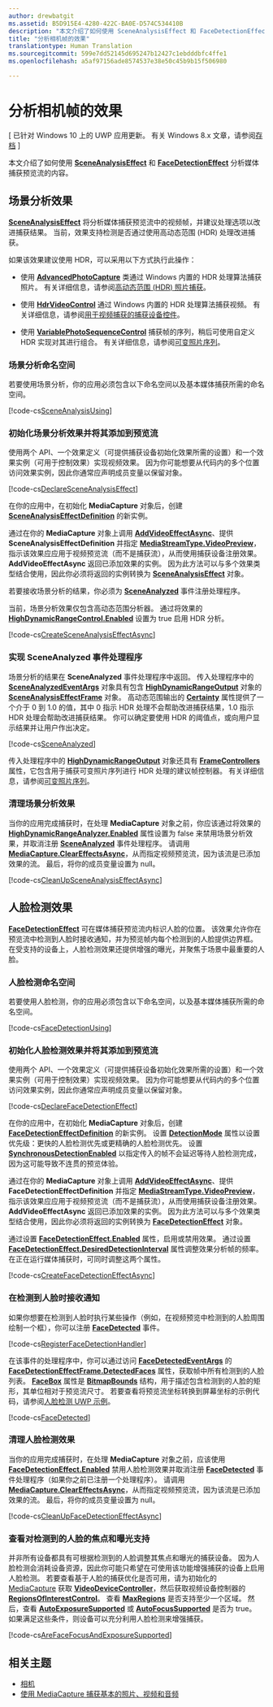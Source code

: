 ```yaml
---
author: drewbatgit
ms.assetid: B5D915E4-4280-422C-BA0E-D574C534410B
description: "本文介绍了如何使用 SceneAnalysisEffect 和 FaceDetectionEffect 分析媒体捕获预览流的内容。"
title: "分析相机帧的效果"
translationtype: Human Translation
ms.sourcegitcommit: 599e7dd52145d695247b12427c1ebdddbfc4ffe1
ms.openlocfilehash: a5af97156ade8574537e38e50c45b9b15f506980

---
```


# 分析相机帧的效果

\[ 已针对 Windows 10 上的 UWP 应用更新。 有关 Windows 8.x 文章，请参阅[存档](http://go.microsoft.com/fwlink/p/?linkid=619132) \]


本文介绍了如何使用 [**SceneAnalysisEffect**](https://msdn.microsoft.com/library/windows/apps/dn948902) 和 [**FaceDetectionEffect**](https://msdn.microsoft.com/library/windows/apps/dn948776) 分析媒体捕获预览流的内容。

## 场景分析效果

[**SceneAnalysisEffect**](https://msdn.microsoft.com/library/windows/apps/dn948902) 将分析媒体捕获预览流中的视频帧，并建议处理选项以改进捕获结果。 当前，效果支持检测是否通过使用高动态范围 (HDR) 处理改进捕获。

如果该效果建议使用 HDR，可以采用以下方式执行此操作：

-   使用 [**AdvancedPhotoCapture**](https://msdn.microsoft.com/library/windows/apps/mt181386) 类通过 Windows 内置的 HDR 处理算法捕获照片。 有关详细信息，请参阅[高动态范围 (HDR) 照片捕获](high-dynamic-range-hdr-photo-capture.md)。

-   使用 [**HdrVideoControl**](https://msdn.microsoft.com/library/windows/apps/dn926680) 通过 Windows 内置的 HDR 处理算法捕获视频。 有关详细信息，请参阅[用于视频捕获的捕获设备控件](capture-device-controls-for-video-capture.md)。

-   使用 [**VariablePhotoSequenceControl**](https://msdn.microsoft.com/library/windows/apps/dn640573) 捕获帧的序列，稍后可使用自定义 HDR 实现对其进行组合。 有关详细信息，请参阅[可变照片序列](variable-photo-sequence.md)。

### 场景分析命名空间

若要使用场景分析，你的应用必须包含以下命名空间以及基本媒体捕获所需的命名空间。

[!code-cs[SceneAnalysisUsing](./code/BasicMediaCaptureWin10/cs/MainPage.xaml.cs#SnippetSceneAnalysisUsing)]

### 初始化场景分析效果并将其添加到预览流

使用两个 API、一个效果定义（可提供捕获设备初始化效果所需的设置）和一个效果实例（可用于控制效果）实现视频效果。 因为你可能想要从代码内的多个位置访问效果实例，因此你通常应声明成员变量以保留对象。

[!code-cs[DeclareSceneAnalysisEffect](./code/BasicMediaCaptureWin10/cs/MainPage.xaml.cs#SnippetDeclareSceneAnalysisEffect)]

在你的应用中，在初始化 **MediaCapture** 对象后，创建 [**SceneAnalysisEffectDefinition**](https://msdn.microsoft.com/library/windows/apps/dn948903) 的新实例。

通过在你的 **MediaCapture** 对象上调用 [**AddVideoEffectAsync**](https://msdn.microsoft.com/library/windows/apps/dn878035)、提供 **SceneAnalysisEffectDefinition** 并指定 [**MediaStreamType.VideoPreview**](https://msdn.microsoft.com/library/windows/apps/br226640)，指示该效果应应用于视频预览流（而不是捕获流），从而使用捕获设备注册效果。 **AddVideoEffectAsync** 返回已添加效果的实例。 因为此方法可以与多个效果类型结合使用，因此你必须将返回的实例转换为 [**SceneAnalysisEffect**](https://msdn.microsoft.com/library/windows/apps/dn948902) 对象。

若要接收场景分析的结果，你必须为 [**SceneAnalyzed**](https://msdn.microsoft.com/library/windows/apps/dn948920) 事件注册处理程序。

当前，场景分析效果仅包含高动态范围分析器。 通过将效果的 [**HighDynamicRangeControl.Enabled**](https://msdn.microsoft.com/library/windows/apps/dn948827) 设置为 true 启用 HDR 分析。

[!code-cs[CreateSceneAnalysisEffectAsync](./code/BasicMediaCaptureWin10/cs/MainPage.xaml.cs#SnippetCreateSceneAnalysisEffectAsync)]

### 实现 SceneAnalyzed 事件处理程序

场景分析的结果在 **SceneAnalyzed** 事件处理程序中返回。 传入处理程序中的 [**SceneAnalyzedEventArgs**](https://msdn.microsoft.com/library/windows/apps/dn948922) 对象具有包含 [**HighDynamicRangeOutput**](https://msdn.microsoft.com/library/windows/apps/dn948830) 对象的 [**SceneAnalysisEffectFrame**](https://msdn.microsoft.com/library/windows/apps/dn948907) 对象。 高动态范围输出的 [**Certainty**](https://msdn.microsoft.com/library/windows/apps/dn948833) 属性提供了一个介于 0 到 1.0 的值，其中 0 指示 HDR 处理不会帮助改进捕获结果，1.0 指示 HDR 处理会帮助改进捕获结果。 你可以确定要使用 HDR 的阈值点，或向用户显示结果并让用户作出决定。

[!code-cs[SceneAnalyzed](./code/BasicMediaCaptureWin10/cs/MainPage.xaml.cs#SnippetSceneAnalyzed)]

传入处理程序中的 [**HighDynamicRangeOutput**](https://msdn.microsoft.com/library/windows/apps/dn948830) 对象还具有 [**FrameControllers**](https://msdn.microsoft.com/library/windows/apps/dn948834) 属性，它包含用于捕获可变照片序列进行 HDR 处理的建议帧控制器。 有关详细信息，请参阅[可变照片序列](variable-photo-sequence.md)。

### 清理场景分析效果

当你的应用完成捕获时，在处理 **MediaCapture** 对象之前，你应该通过将效果的 [**HighDynamicRangeAnalyzer.Enabled**](https://msdn.microsoft.com/library/windows/apps/dn948827) 属性设置为 false 来禁用场景分析效果，并取消注册 [**SceneAnalyzed**](https://msdn.microsoft.com/library/windows/apps/dn948920) 事件处理程序。 请调用 [**MediaCapture.ClearEffectsAsync**](https://msdn.microsoft.com/library/windows/apps/br226592)，从而指定视频预览流，因为该流是已添加效果的流。 最后，将你的成员变量设置为 null。

[!code-cs[CleanUpSceneAnalysisEffectAsync](./code/BasicMediaCaptureWin10/cs/MainPage.xaml.cs#SnippetCleanUpSceneAnalysisEffectAsync)]

## 人脸检测效果

[**FaceDetectionEffect**](https://msdn.microsoft.com/library/windows/apps/dn948776) 可在媒体捕获预览流内标识人脸的位置。 该效果允许你在预览流中检测到人脸时接收通知，并为预览帧内每个检测到的人脸提供边界框。 在受支持的设备上，人脸检测效果还提供增强的曝光，并聚焦于场景中最重要的人脸。

### 人脸检测命名空间

若要使用人脸检测，你的应用必须包含以下命名空间，以及基本媒体捕获所需的命名空间。

[!code-cs[FaceDetectionUsing](./code/BasicMediaCaptureWin10/cs/MainPage.xaml.cs#SnippetFaceDetectionUsing)]

### 初始化人脸检测效果并将其添加到预览流

使用两个 API、一个效果定义（可提供捕获设备初始化效果所需的设置）和一个效果实例（可用于控制效果）实现视频效果。 因为你可能想要从代码内的多个位置访问效果实例，因此你通常应声明成员变量以保留对象。

[!code-cs[DeclareFaceDetectionEffect](./code/BasicMediaCaptureWin10/cs/MainPage.xaml.cs#SnippetDeclareFaceDetectionEffect)]

在你的应用中，在初始化 **MediaCapture** 对象后，创建 [**FaceDetectionEffectDefinition**](https://msdn.microsoft.com/library/windows/apps/dn948778) 的新实例。 设置 [**DetectionMode**](https://msdn.microsoft.com/library/windows/apps/dn948781) 属性以设置优先级：更快的人脸检测优先或更精确的人脸检测优先。 设置 [**SynchronousDetectionEnabled**](https://msdn.microsoft.com/library/windows/apps/dn948786) 以指定传入的帧不会延迟等待人脸检测完成，因为这可能导致不连贯的预览体验。

通过在你的 **MediaCapture** 对象上调用 [**AddVideoEffectAsync**](https://msdn.microsoft.com/library/windows/apps/dn878035)、提供 **FaceDetectionEffectDefinition** 并指定 [**MediaStreamType.VideoPreview**](https://msdn.microsoft.com/library/windows/apps/br226640)，指示该效果应应用于视频预览流（而不是捕获流），从而使用捕获设备注册效果。 **AddVideoEffectAsync** 返回已添加效果的实例。 因为此方法可以与多个效果类型结合使用，因此你必须将返回的实例转换为 [**FaceDetectionEffect**](https://msdn.microsoft.com/library/windows/apps/dn948776) 对象。

通过设置 [**FaceDetectionEffect.Enabled**](https://msdn.microsoft.com/library/windows/apps/dn948818) 属性，启用或禁用效果。 通过设置 [**FaceDetectionEffect.DesiredDetectionInterval**](https://msdn.microsoft.com/library/windows/apps/dn948814) 属性调整效果分析帧的频率。 在正在运行媒体捕获时，可同时调整这两个属性。

[!code-cs[CreateFaceDetectionEffectAsync](./code/BasicMediaCaptureWin10/cs/MainPage.xaml.cs#SnippetCreateFaceDetectionEffectAsync)]

### 在检测到人脸时接收通知

如果你想要在检测到人脸时执行某些操作（例如，在视频预览中检测到的人脸周围绘制一个框），你可以注册 [**FaceDetected**](https://msdn.microsoft.com/library/windows/apps/dn948820) 事件。

[!code-cs[RegisterFaceDetectionHandler](./code/BasicMediaCaptureWin10/cs/MainPage.xaml.cs#SnippetRegisterFaceDetectionHandler)]

在该事件的处理程序中，你可以通过访问 [**FaceDetectedEventArgs**](https://msdn.microsoft.com/library/windows/apps/dn948774) 的 [**FaceDetectionEffectFrame.DetectedFaces**](https://msdn.microsoft.com/library/windows/apps/dn948792) 属性，获取帧中所有检测到的人脸列表。 [**FaceBox**](https://msdn.microsoft.com/library/windows/apps/dn974126) 属性是 [**BitmapBounds**](https://msdn.microsoft.com/library/windows/apps/br226169) 结构，用于描述包含检测到的人脸的矩形，其单位相对于预览流尺寸。 若要查看将预览流坐标转换到屏幕坐标的示例代码，请参阅[人脸检测 UWP 示例](http://go.microsoft.com/fwlink/?LinkId=619486)。

[!code-cs[FaceDetected](./code/BasicMediaCaptureWin10/cs/MainPage.xaml.cs#SnippetFaceDetected)]

### 清理人脸检测效果

当你的应用完成捕获时，在处理 **MediaCapture** 对象之前，应该使用 [**FaceDetectionEffect.Enabled**](https://msdn.microsoft.com/library/windows/apps/dn948818) 禁用人脸检测效果并取消注册 [**FaceDetected**](https://msdn.microsoft.com/library/windows/apps/dn948820) 事件处理程序（如果你之前已注册一个处理程序）。 请调用 [**MediaCapture.ClearEffectsAsync**](https://msdn.microsoft.com/library/windows/apps/br226592)，从而指定视频预览流，因为该流是已添加效果的流。 最后，将你的成员变量设置为 null。

[!code-cs[CleanUpFaceDetectionEffectAsync](./code/BasicMediaCaptureWin10/cs/MainPage.xaml.cs#SnippetCleanUpFaceDetectionEffectAsync)]

### 查看对检测到的人脸的焦点和曝光支持

并非所有设备都具有可根据检测到的人脸调整其焦点和曝光的捕获设备。 因为人脸检测会消耗设备资源，因此你可能只希望在可使用该功能增强捕获的设备上启用人脸检测。 若要查看基于人脸的捕获优化是否可用，请为初始化的 [MediaCapture](capture-photos-and-video-with-mediacapture.md) 获取 [**VideoDeviceController**](https://msdn.microsoft.com/library/windows/apps/br226825)，然后获取视频设备控制器的 [**RegionsOfInterestControl**](https://msdn.microsoft.com/library/windows/apps/dn279064)。 查看 [**MaxRegions**](https://msdn.microsoft.com/library/windows/apps/dn279069) 是否支持至少一个区域。 然后，查看 [**AutoExposureSupported**](https://msdn.microsoft.com/library/windows/apps/dn279065) 或 [**AutoFocusSupported**](https://msdn.microsoft.com/library/windows/apps/dn279066) 是否为 true。 如果满足这些条件，则设备可以充分利用人脸检测来增强捕获。

[!code-cs[AreFaceFocusAndExposureSupported](./code/BasicMediaCaptureWin10/cs/MainPage.xaml.cs#SnippetAreFaceFocusAndExposureSupported)]

## 相关主题

* [相机](camera.md)
* [使用 MediaCapture 捕获基本的照片、视频和音频](basic-photo-video-and-audio-capture-with-MediaCapture.md)
 

 







<!--HONumber=Aug16_HO3-->


